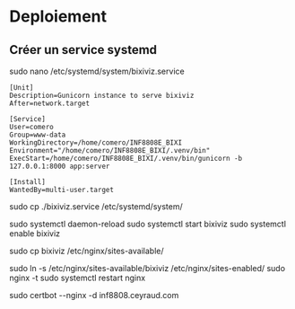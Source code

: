 # Deploiement
## Créer un service systemd
 
sudo nano /etc/systemd/system/bixiviz.service

``` 
[Unit]
Description=Gunicorn instance to serve bixiviz
After=network.target

[Service]
User=comero
Group=www-data
WorkingDirectory=/home/comero/INF8808E_BIXI
Environment="/home/comero/INF8808E_BIXI/.venv/bin"
ExecStart=/home/comero/INF8808E_BIXI/.venv/bin/gunicorn -b 127.0.0.1:8000 app:server

[Install]
WantedBy=multi-user.target

```

sudo cp ./bixiviz.service /etc/systemd/system/

sudo systemctl daemon-reload
sudo systemctl start bixiviz
sudo systemctl enable bixiviz


sudo cp bixiviz /etc/nginx/sites-available/


sudo ln -s /etc/nginx/sites-available/bixiviz /etc/nginx/sites-enabled/
sudo nginx -t
sudo systemctl restart nginx


sudo certbot --nginx -d inf8808.ceyraud.com
